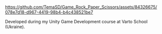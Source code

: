 

https://github.com/TemaSD/Game_Rock_Paper_Scissors/assets/84326675/078e7d18-d967-4419-98b4-b4c438521be7

Developed during my Unity Game Development course at Varto School (Ukraine).
